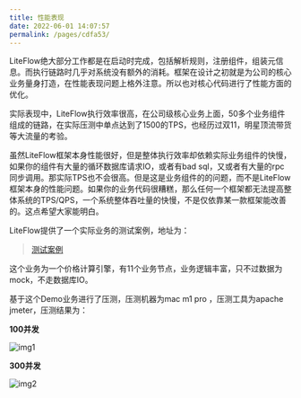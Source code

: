 ```yaml
---
title: 性能表现
date: 2022-06-01 14:07:57
permalink: /pages/cdfa53/
---
```


LiteFlow绝大部分工作都是在启动时完成，包括解析规则，注册组件，组装元信息。而执行链路时几乎对系统没有额外的消耗。框架在设计之初就是为公司的核心业务量身打造，在性能表现问题上格外注意。所以也对核心代码进行了性能方面的优化。

实际表现中，LiteFlow执行效率很高，在公司级核心业务上面，50多个业务组件组成的链路，在实际压测中单点达到了1500的TPS，也经历过双11，明星顶流带货等大流量的考验。

虽然LiteFlow框架本身性能很好，但是整体执行效率却依赖实际业务组件的快慢，如果你的组件有大量的循环数据库请求IO，或者有bad sql，又或者有大量的rpc同步调用。那实际TPS也不会很高。但是这是业务组件的的问题，而不是LiteFlow框架本身的性能问题。如果你的业务代码很糟糕，那么任何一个框架都无法提高整体系统的TPS/QPS，一个系统整体吞吐量的快慢，不是仅依靠某一款框架能改善的。这点希望大家能明白。



LiteFlow提供了一个实际业务的测试案例，地址为：

> [测试案例](https://gitee.com/bryan31/liteflow-example)

这个业务为一个价格计算引擎，有11个业务节点，业务逻辑丰富，只不过数据为mock，不走数据库IO。



基于这个Demo业务进行了压测，压测机器为mac m1 pro ，压测工具为apache jmeter，压测结果为：



**100并发**

![img1](/img/pressure1.png)



**300并发**

![img2](/img/pressure2.png)